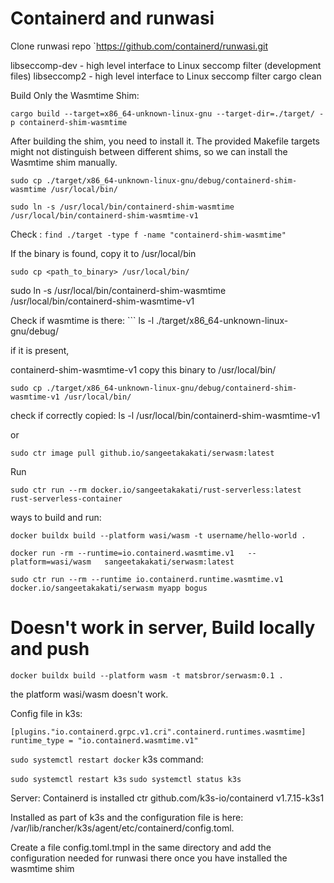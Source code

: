 # Containerd and runwasi

Clone runwasi repo
`https://github.com/containerd/runwasi.git


libseccomp-dev - high level interface to Linux seccomp filter (development files)
libseccomp2 - high level interface to Linux seccomp filter
cargo clean

Build Only the Wasmtime Shim:

``` cargo build --target=x86_64-unknown-linux-gnu --target-dir=./target/ -p containerd-shim-wasmtime ```

After building the shim, you need to install it. The provided Makefile targets might not distinguish between different shims, so we can install the Wasmtime shim manually.

```sudo cp ./target/x86_64-unknown-linux-gnu/debug/containerd-shim-wasmtime /usr/local/bin/```

```sudo ln -s /usr/local/bin/containerd-shim-wasmtime /usr/local/bin/containerd-shim-wasmtime-v1```


Check : ``` find ./target -type f -name "containerd-shim-wasmtime" ```

If the binary is found, copy it to /usr/local/bin

``` sudo cp <path_to_binary> /usr/local/bin/ ```

sudo ln -s /usr/local/bin/containerd-shim-wasmtime  /usr/local/bin/containerd-shim-wasmtime-v1

Check if wasmtime is there: ``` ls -l ./target/x86_64-unknown-linux-gnu/debug/

if it is present,

containerd-shim-wasmtime-v1
copy this binary to /usr/local/bin/

```sudo cp ./target/x86_64-unknown-linux-gnu/debug/containerd-shim-wasmtime-v1 /usr/local/bin/```

check if correctly copied:
ls -l /usr/local/bin/containerd-shim-wasmtime-v1


or

```sudo ctr image pull github.io/sangeetakakati/serwasm:latest```

Run

```sudo ctr run --rm docker.io/sangeetakakati/rust-serverless:latest rust-serverless-container```


ways to build and run:

```docker buildx build --platform wasi/wasm -t username/hello-world .```


```docker run -rm --runtime=io.containerd.wasmtime.v1   --platform=wasi/wasm   sangeetakakati/serwasm:latest```

```sudo ctr run --rm --runtime io.containerd.runtime.wasmtime.v1 docker.io/sangeetakakati/serwasm myapp bogus```

# Doesn't work in server, Build locally and push 

```docker buildx build --platform wasm -t matsbror/serwasm:0.1 .```

 the platform wasi/wasm doesn't work. 



 

Config file in k3s:

```[plugins."io.containerd.grpc.v1.cri".containerd.runtimes.wasmtime]```
  ```runtime_type = "io.containerd.wasmtime.v1"```

```sudo systemctl restart docker```
  k3s command:

```sudo systemctl restart k3s```
```sudo systemctl status k3s```

Server:
Containerd is installed ctr github.com/k3s-io/containerd v1.7.15-k3s1

Installed as part of k3s and the configuration file is here: /var/lib/rancher/k3s/agent/etc/containerd/config.toml.

Create a file config.toml.tmpl in the same directory and add the configuration needed for runwasi there once you have installed the wasmtime shim
 

